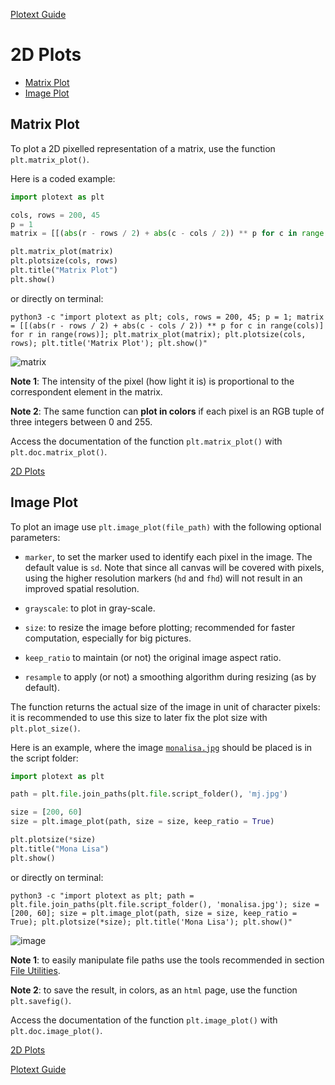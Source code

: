 [Plotext Guide](https://github.com/piccolomo/plotext#guide)

# 2D Plots

- [Matrix Plot](https://github.com/piccolomo/plotext/blob/master/readme/2d-plots.md#matrix-plot)
- [Image Plot](https://github.com/piccolomo/plotext/blob/master/readme/2d-plots.md#image-plot)



## Matrix Plot

To plot a 2D pixelled representation of a matrix, use the function `plt.matrix_plot()`.

Here is a coded example:

```python
import plotext as plt

cols, rows = 200, 45
p = 1
matrix = [[(abs(r - rows / 2) + abs(c - cols / 2)) ** p for c in range(cols)] for r in range(rows)]

plt.matrix_plot(matrix)
plt.plotsize(cols, rows)
plt.title("Matrix Plot")
plt.show()
```
or directly on terminal:
```console
python3 -c "import plotext as plt; cols, rows = 200, 45; p = 1; matrix = [[(abs(r - rows / 2) + abs(c - cols / 2)) ** p for c in range(cols)] for r in range(rows)]; plt.matrix_plot(matrix); plt.plotsize(cols, rows); plt.title('Matrix Plot'); plt.show()"
```
![matrix](https://raw.githubusercontent.com/piccolomo/plotext/master/images/matrix.png)

**Note 1**: The intensity of the pixel (how light it is) is proportional to the correspondent element in the matrix. 

**Note 2**: The same function can **plot in colors** if each pixel is an RGB tuple of three integers between 0 and 255.

Access the documentation of the function `plt.matrix_plot()` with `plt.doc.matrix_plot()`.

[2D Plots](https://github.com/piccolomo/plotext/blob/master/readme/2d-plots.md#2d-plots)



## Image Plot

To plot an image use `plt.image_plot(file_path)` with the following optional parameters:

- `marker`, to set the marker used to identify each pixel in the image. The default value is `sd`. Note that since all canvas will be covered with pixels, using the higher resolution markers (`hd` and `fhd`) will not result in an improved spatial resolution.

- `grayscale`: to plot in gray-scale.

- `size`: to resize the image before plotting; recommended for faster computation, especially for big pictures.

- `keep_ratio` to maintain (or not) the original image aspect ratio.

- `resample` to apply (or not) a smoothing algorithm during resizing (as by default).

The function returns the actual size of the image in unit of character pixels: it is recommended to use this size to later fix the plot size with `plt.plot_size()`.

Here is an example, where the image [`monalisa.jpg`](https://raw.githubusercontent.com/piccolomo/plotext/master/images/monalisa.jpg) should be placed is in the script folder:

```python
import plotext as plt

path = plt.file.join_paths(plt.file.script_folder(), 'mj.jpg')

size = [200, 60]
size = plt.image_plot(path, size = size, keep_ratio = True)

plt.plotsize(*size)
plt.title("Mona Lisa")
plt.show()
```
or directly on terminal:
```console
python3 -c "import plotext as plt; path = plt.file.join_paths(plt.file.script_folder(), 'monalisa.jpg'); size = [200, 60]; size = plt.image_plot(path, size = size, keep_ratio = True); plt.plotsize(*size); plt.title('Mona Lisa'); plt.show()"
```

![image](https://raw.githubusercontent.com/piccolomo/plotext/master/images/image.png)

**Note 1**: to easily manipulate file paths use the tools recommended in section [File Utilities](https://github.com/piccolomo/plotext/blob/master/readme/utilities.md#file-utilities).

**Note 2**: to save the result, in colors, as an `html` page, use the function `plt.savefig()`.

Access the documentation of the function `plt.image_plot()` with `plt.doc.image_plot()`.

[2D Plots](https://github.com/piccolomo/plotext/blob/master/readme/2d-plots.md#2d-plots)

[Plotext Guide](https://github.com/piccolomo/plotext#guide)